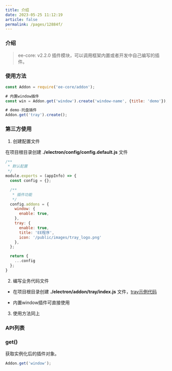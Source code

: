```yaml
---
title: 介绍
date: 2023-05-25 11:12:19
article: false
permalink: /pages/12884f/
---
```


###  介绍
> ee-core: v2.2.0
插件模块，可以调用框架内置或者开发中自己编写的插件。

### 使用方法
```javascript
const Addon = require('ee-core/addon');

# 内置window插件
const win = Addon.get('window').create('window-name', {title: 'demo'});

# demo-托盘插件
Addon.get('tray').create();
```

### 第三方使用
1. 创建配置文件

在项目根目录创建 **./electron/config/config.default.js** 文件
```javascript
/**
 * 默认配置
 */
module.exports = (appInfo) => {
  const config = {};

  /**
   * 插件功能
   */
  config.addons = {
    window: {
      enable: true,
    },
    tray: {
      enable: true,
      title: 'EE程序',
      icon: '/public/images/tray_logo.png'
    },
  };

  return {
    ...config
  };
}
```
2. 编写业务代码文件

- 在项目根目录创建 **./electron/addon/tray/index.js** 文件，[tray示例代码](https://github.com/dromara/electron-egg/blob/demo/electron/addon/tray/index.js)

- 内置window插件可直接使用

3. 使用方法同上

### API列表
### get()
获取实例化后的插件对象。
```javascript
Addon.get('window');
```